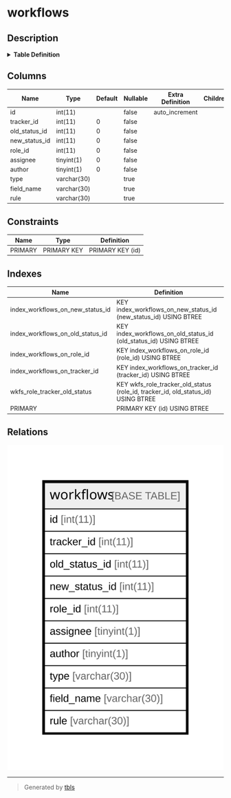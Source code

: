 # workflows

## Description

<details>
<summary><strong>Table Definition</strong></summary>

```sql
CREATE TABLE `workflows` (
  `id` int(11) NOT NULL AUTO_INCREMENT,
  `tracker_id` int(11) NOT NULL DEFAULT '0',
  `old_status_id` int(11) NOT NULL DEFAULT '0',
  `new_status_id` int(11) NOT NULL DEFAULT '0',
  `role_id` int(11) NOT NULL DEFAULT '0',
  `assignee` tinyint(1) NOT NULL DEFAULT '0',
  `author` tinyint(1) NOT NULL DEFAULT '0',
  `type` varchar(30) DEFAULT NULL,
  `field_name` varchar(30) DEFAULT NULL,
  `rule` varchar(30) DEFAULT NULL,
  PRIMARY KEY (`id`),
  KEY `wkfs_role_tracker_old_status` (`role_id`,`tracker_id`,`old_status_id`),
  KEY `index_workflows_on_old_status_id` (`old_status_id`),
  KEY `index_workflows_on_role_id` (`role_id`),
  KEY `index_workflows_on_new_status_id` (`new_status_id`),
  KEY `index_workflows_on_tracker_id` (`tracker_id`)
) ENGINE=InnoDB DEFAULT CHARSET=latin1
```

</details>

## Columns

| Name | Type | Default | Nullable | Extra Definition | Children | Parents | Comment |
| ---- | ---- | ------- | -------- | --------------- | -------- | ------- | ------- |
| id | int(11) |  | false | auto_increment |  |  |  |
| tracker_id | int(11) | 0 | false |  |  |  |  |
| old_status_id | int(11) | 0 | false |  |  |  |  |
| new_status_id | int(11) | 0 | false |  |  |  |  |
| role_id | int(11) | 0 | false |  |  |  |  |
| assignee | tinyint(1) | 0 | false |  |  |  |  |
| author | tinyint(1) | 0 | false |  |  |  |  |
| type | varchar(30) |  | true |  |  |  |  |
| field_name | varchar(30) |  | true |  |  |  |  |
| rule | varchar(30) |  | true |  |  |  |  |

## Constraints

| Name | Type | Definition |
| ---- | ---- | ---------- |
| PRIMARY | PRIMARY KEY | PRIMARY KEY (id) |

## Indexes

| Name | Definition |
| ---- | ---------- |
| index_workflows_on_new_status_id | KEY index_workflows_on_new_status_id (new_status_id) USING BTREE |
| index_workflows_on_old_status_id | KEY index_workflows_on_old_status_id (old_status_id) USING BTREE |
| index_workflows_on_role_id | KEY index_workflows_on_role_id (role_id) USING BTREE |
| index_workflows_on_tracker_id | KEY index_workflows_on_tracker_id (tracker_id) USING BTREE |
| wkfs_role_tracker_old_status | KEY wkfs_role_tracker_old_status (role_id, tracker_id, old_status_id) USING BTREE |
| PRIMARY | PRIMARY KEY (id) USING BTREE |

## Relations

![er](workflows.svg)

---

> Generated by [tbls](https://github.com/k1LoW/tbls)
